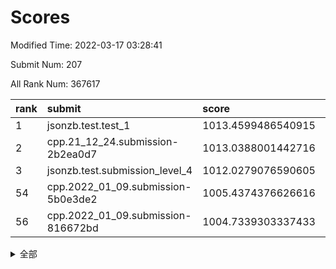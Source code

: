 # Scores

Modified Time: 2022-03-17 03:28:41

Submit Num: 207

All Rank Num: 367617

| rank |               submit               |       score        |       sigma        | pk_num |
| :--- | :--------------------------------- | :----------------- | :----------------- | :----- |
| 1    | jsonzb.test.test_1                 | 1013.4599486540915 | 0.8416791320111606 | 7106   |
| 2    | cpp.21_12_24.submission-2b2ea0d7   | 1013.0388001442716 | 0.8282657059459191 | 7102   |
| 3    | jsonzb.test.submission_level_4     | 1012.0279076590605 | 0.7742017852947531 | 7104   |
| 54   | cpp.2022_01_09.submission-5b0e3de2 | 1005.4374376626616 | 0.7225135517370601 | 7106   |
| 56   | cpp.2022_01_09.submission-816672bd | 1004.7339303337433 | 0.7314094923702085 | 7103   |


<details>
<summary>全部</summary>

| rank |                 submit                 |       score        |       sigma        | pk_num |
| :--- | :------------------------------------- | :----------------- | :----------------- | :----- |
| 1    | jsonzb.test.test_1                     | 1013.4599486540915 | 0.8416791320111606 | 7106   |
| 2    | cpp.21_12_24.submission-2b2ea0d7       | 1013.0388001442716 | 0.8282657059459191 | 7102   |
| 3    | jsonzb.test.submission_level_4         | 1012.0279076590605 | 0.7742017852947531 | 7104   |
| 4    | gobigger.level_3.submission_level_3_23 | 1011.5716405303482 | 0.755553916925017  | 7102   |
| 5    | gobigger.level_3.submission_level_3_9  | 1011.5658225406212 | 0.7515164281127809 | 7111   |
| 6    | gobigger.level_3.submission_level_3_39 | 1011.4984141641278 | 0.7658197744494403 | 7106   |
| 7    | gobigger.level_3.submission_level_3_47 | 1011.3083226060593 | 0.78516692307247   | 7104   |
| 8    | gobigger.level_3.submission_level_3_5  | 1011.3045999436962 | 0.7548976948826279 | 7108   |
| 9    | gobigger.level_3.submission_level_3_28 | 1011.099861678382  | 0.7702443170025026 | 7107   |
| 10   | gobigger.level_3.submission_level_3_4  | 1011.0423097146238 | 0.7730004501567088 | 7109   |
| 11   | gobigger.level_3.submission_level_3_12 | 1010.894950877176  | 0.7765572392584252 | 7106   |
| 12   | gobigger.level_3.submission_level_3_3  | 1010.763450832932  | 0.7764393462867929 | 7102   |
| 13   | gobigger.level_3.submission_level_3_35 | 1010.5603393202522 | 0.7646744010291211 | 7104   |
| 14   | gobigger.level_3.submission_level_3_30 | 1010.5186055748562 | 0.7849704232866823 | 7107   |
| 15   | gobigger.level_3.submission_level_3_2  | 1010.5025417816485 | 0.7553634280186153 | 7103   |
| 16   | gobigger.level_3.submission_level_3_7  | 1010.4885548190217 | 0.7655961931096391 | 7105   |
| 17   | gobigger.level_3.submission_level_3_17 | 1010.3789850319686 | 0.7549034049211856 | 7101   |
| 18   | gobigger.level_3.submission_level_3_13 | 1010.3586329993966 | 0.7421334255538963 | 7101   |
| 19   | gobigger.level_3.submission_level_3_19 | 1010.3565559237811 | 0.7863010370073951 | 7102   |
| 20   | gobigger.level_3.submission_level_3_18 | 1010.3366918294684 | 0.7690730597204273 | 7106   |
| 21   | gobigger.level_3.submission_level_3_6  | 1010.3309848617234 | 0.7676359897020856 | 7100   |
| 22   | gobigger.level_3.submission_level_3_33 | 1010.2692538527615 | 0.7805289418589464 | 7103   |
| 23   | gobigger.level_3.submission_level_3_10 | 1010.1877770231509 | 0.7708669660451725 | 7105   |
| 24   | gobigger.level_3.submission_level_3_31 | 1010.1352432316878 | 0.7541917089436727 | 7104   |
| 25   | gobigger.level_3.submission_level_3_37 | 1010.1237717680576 | 0.7590801674186273 | 7108   |
| 26   | gobigger.level_3.submission_level_3_38 | 1010.0994696449208 | 0.7437645079200104 | 7104   |
| 27   | gobigger.level_3.submission_level_3_27 | 1010.083783841466  | 0.7619065145762606 | 7105   |
| 28   | gobigger.level_3.submission_level_3_34 | 1010.0236307979862 | 0.769637202050132  | 7100   |
| 29   | gobigger.level_3.submission_level_3_45 | 1009.9634581286374 | 0.7640543632327782 | 7105   |
| 30   | gobigger.level_3.submission_level_3_42 | 1009.96124048155   | 0.7703401504065216 | 7106   |
| 31   | gobigger.level_3.submission_level_3_26 | 1009.9370596411993 | 0.7511873578401118 | 7103   |
| 32   | gobigger.level_3.submission_level_3_8  | 1009.9205516327949 | 0.7456923985704802 | 7110   |
| 33   | gobigger.level_3.submission_level_3_25 | 1009.8771767774952 | 0.7616695331402968 | 7107   |
| 34   | gobigger.level_3.submission_level_3_24 | 1009.8035291804455 | 0.7352452266126951 | 7106   |
| 35   | gobigger.level_3.submission_level_3_41 | 1009.8006129266605 | 0.7641803848899648 | 7108   |
| 36   | gobigger.level_3.submission_level_3_36 | 1009.7522718459988 | 0.7499176189631175 | 7100   |
| 37   | gobigger.level_3.submission_level_3_14 | 1009.7168355428221 | 0.7527577448193553 | 7106   |
| 38   | gobigger.level_3.submission_level_3_1  | 1009.7030481368615 | 0.7571947646875692 | 7104   |
| 39   | gobigger.level_3.submission_level_3_21 | 1009.620840647361  | 0.7575162152610359 | 7104   |
| 40   | gobigger.level_3.submission_level_3_11 | 1009.6190161242134 | 0.7586623645668402 | 7101   |
| 41   | gobigger.level_3.submission_level_3_15 | 1009.6049509860958 | 0.7456491722601335 | 7105   |
| 42   | gobigger.level_3.submission_level_3_22 | 1009.4899750666555 | 0.7480403186452024 | 7101   |
| 43   | gobigger.level_3.submission_level_3_48 | 1009.4110237137206 | 0.7614164667146658 | 7107   |
| 44   | gobigger.level_3.submission_level_3_20 | 1009.3638036763219 | 0.74669837213263   | 7105   |
| 45   | gobigger.level_3.submission_level_3_46 | 1009.3347437903896 | 0.7315842639832213 | 7105   |
| 46   | gobigger.level_3.submission_level_3_16 | 1009.2374772553056 | 0.7592059220055767 | 7102   |
| 47   | gobigger.level_3.submission_level_3_29 | 1009.0306226195277 | 0.7434687777500142 | 7102   |
| 48   | gobigger.level_3.submission_level_3_40 | 1008.992491327169  | 0.7629954193798154 | 7099   |
| 49   | gobigger.level_3.submission_level_3_32 | 1008.9879575427705 | 0.7374646054834127 | 7104   |
| 50   | gobigger.level_3.submission_level_3_0  | 1008.9834338409756 | 0.7482779381046905 | 7102   |
| 51   | gobigger.level_3.submission_level_3_49 | 1008.9132023134335 | 0.7544971657105849 | 7109   |
| 52   | gobigger.level_3.submission_level_3_44 | 1008.8544700572061 | 0.7193982095965251 | 7107   |
| 53   | gobigger.level_3.submission_level_3_43 | 1008.5542248956286 | 0.7345464640452346 | 7105   |
| 54   | cpp.2022_01_09.submission-5b0e3de2     | 1005.4374376626616 | 0.7225135517370601 | 7106   |
| 55   | gobigger.level_1.submission_level_1_38 | 1004.7678258837935 | 0.7281761113857825 | 7097   |
| 56   | cpp.2022_01_09.submission-816672bd     | 1004.7339303337433 | 0.7314094923702085 | 7103   |
| 57   | gobigger.level_1.submission_level_1_12 | 1004.5636468797026 | 0.7239854256409277 | 7103   |
| 58   | gobigger.level_1.submission_level_1_43 | 1004.541449247971  | 0.7182660500422429 | 7105   |
| 59   | gobigger.level_1.submission_level_1_42 | 1004.4400352851142 | 0.7181741684042825 | 7098   |
| 60   | gobigger.level_1.submission_level_1_3  | 1004.3452729989901 | 0.7189415241807992 | 7105   |
| 61   | gobigger.level_1.submission_level_1_18 | 1004.2647894017256 | 0.7209639369511591 | 7103   |
| 62   | gobigger.level_1.submission_level_1_20 | 1004.1713517510359 | 0.715646870044674  | 7106   |
| 63   | gobigger.level_1.submission_level_1_45 | 1003.9439180825755 | 0.7234478576792842 | 7107   |
| 64   | gobigger.level_1.submission_level_1_28 | 1003.8819295553087 | 0.7072881387020244 | 7099   |
| 65   | gobigger.level_1.submission_level_1_39 | 1003.8587920170802 | 0.7131536706962133 | 7103   |
| 66   | gobigger.level_1.submission_level_1_2  | 1003.8541254787743 | 0.7189481788883221 | 7102   |
| 67   | gobigger.level_1.submission_level_1_36 | 1003.7632148110457 | 0.7155551168313898 | 7102   |
| 68   | gobigger.level_1.submission_level_1_31 | 1003.7592969158451 | 0.7083648719017627 | 7099   |
| 69   | gobigger.level_1.submission_level_1_37 | 1003.7507758776339 | 0.7174997278757792 | 7106   |
| 70   | gobigger.level_1.submission_level_1_41 | 1003.714398946353  | 0.7225972113193961 | 7100   |
| 71   | gobigger.level_1.submission_level_1_29 | 1003.5432856600845 | 0.7318073739093885 | 7100   |
| 72   | gobigger.level_1.submission_level_1_26 | 1003.52411457438   | 0.7227576442808903 | 7107   |
| 73   | gobigger.level_1.submission_level_1_15 | 1003.4037028967194 | 0.7126417197490733 | 7102   |
| 74   | gobigger.level_1.submission_level_1_34 | 1003.4006469768008 | 0.7136605687617578 | 7102   |
| 75   | gobigger.level_1.submission_level_1_48 | 1003.3981507239486 | 0.7214051491119523 | 7105   |
| 76   | gobigger.level_1.submission_level_1_7  | 1003.3774180218032 | 0.7155892344281115 | 7103   |
| 77   | gobigger.level_1.submission_level_1_1  | 1003.3493138682875 | 0.714373334572847  | 7103   |
| 78   | gobigger.level_1.submission_level_1_22 | 1003.3278881275703 | 0.711049912478576  | 7102   |
| 79   | gobigger.level_1.submission_level_1_19 | 1003.3200291883007 | 0.7143502788504115 | 7102   |
| 80   | gobigger.level_1.submission_level_1_11 | 1003.3066764769374 | 0.7105623950156629 | 7103   |
| 81   | gobigger.level_1.submission_level_1_24 | 1003.2750247094707 | 0.7148769131613775 | 7102   |
| 82   | gobigger.level_1.submission_level_1_47 | 1003.2635902779239 | 0.7208471714184633 | 7105   |
| 83   | gobigger.level_1.submission_level_1_5  | 1003.2505349769218 | 0.718690833027913  | 7104   |
| 84   | gobigger.level_1.submission_level_1_16 | 1003.1698058661223 | 0.7193224188498388 | 7103   |
| 85   | gobigger.level_1.submission_level_1_27 | 1003.1333125986637 | 0.7192275075316578 | 7101   |
| 86   | gobigger.level_1.submission_level_1_25 | 1003.0369881666855 | 0.7331950728774707 | 7102   |
| 87   | gobigger.level_1.submission_level_1_6  | 1002.9701288124272 | 0.7092059879131573 | 7100   |
| 88   | gobigger.level_1.submission_level_1_14 | 1002.9531508793398 | 0.7147075731966036 | 7105   |
| 89   | gobigger.level_1.submission_level_1_44 | 1002.9333114262233 | 0.7066138686811406 | 7108   |
| 90   | gobigger.level_1.submission_level_1_9  | 1002.932584978731  | 0.7136826278743597 | 7104   |
| 91   | gobigger.level_1.submission_level_1_30 | 1002.895302005369  | 0.7127072218470388 | 7109   |
| 92   | gobigger.level_1.submission_level_1_33 | 1002.8528801245454 | 0.7181366465395959 | 7107   |
| 93   | gobigger.level_1.submission_level_1_40 | 1002.8072047377149 | 0.7173124417446279 | 7100   |
| 94   | gobigger.level_1.submission_level_1_17 | 1002.7352806094298 | 0.7155772560533724 | 7108   |
| 95   | gobigger.level_1.submission_level_1_21 | 1002.7148760725006 | 0.707969456550498  | 7102   |
| 96   | gobigger.level_1.submission_level_1_46 | 1002.6189197340029 | 0.7144756980506024 | 7103   |
| 97   | gobigger.level_1.submission_level_1_49 | 1002.4680079897937 | 0.7193512499214145 | 7102   |
| 98   | gobigger.level_1.submission_level_1_8  | 1002.4594923312268 | 0.7079163113092449 | 7103   |
| 99   | gobigger.level_1.submission_level_1_35 | 1002.4529658208278 | 0.7178633518893512 | 7104   |
| 100  | gobigger.level_1.submission_level_1_13 | 1002.3443677944921 | 0.7229937280973079 | 7105   |
| 101  | gobigger.level_1.submission_level_1_10 | 1002.2905696189782 | 0.7106981385565524 | 7102   |
| 102  | gobigger.level_1.submission_level_1_23 | 1002.2323060490058 | 0.7031695252543415 | 7109   |
| 103  | gobigger.level_1.submission_level_1_4  | 1002.1991281827295 | 0.6989931017702783 | 7101   |
| 104  | gobigger.level_1.submission_level_1_0  | 1002.0633224201623 | 0.7122692231110843 | 7104   |
| 105  | gobigger.level_1.submission_level_1_32 | 1001.3650764470036 | 0.7169210400939072 | 7099   |
| 106  | gobigger.random.submission_random_10   | 997.9789462443761  | 0.7055827909836517 | 7103   |
| 107  | gobigger.random.submission_random_44   | 996.9819802122497  | 0.706786822529323  | 7101   |
| 108  | gobigger.random.submission_random_17   | 996.9750463370958  | 0.7025073699728602 | 7104   |
| 109  | gobigger.random.submission_random_48   | 996.9103968325342  | 0.7138485139807118 | 7109   |
| 110  | gobigger.random.submission_random_43   | 996.7538729555383  | 0.7213071717205879 | 7098   |
| 111  | gobigger.random.submission_random_46   | 996.7389272907328  | 0.7155323109076928 | 7106   |
| 112  | gobigger.random.submission_random_21   | 996.6145370063102  | 0.7173358531139306 | 7105   |
| 113  | gobigger.random.submission_random_41   | 996.5876872674252  | 0.7094395580379558 | 7104   |
| 114  | gobigger.random.submission_random_34   | 996.5629464459511  | 0.6975643531955225 | 7102   |
| 115  | gobigger.random.submission_random_28   | 996.42251277262    | 0.7034196110569967 | 7104   |
| 116  | gobigger.random.submission_random_49   | 996.3818933779629  | 0.705162934670944  | 7103   |
| 117  | gobigger.random.submission_random_37   | 996.3203673369702  | 0.7124855828059113 | 7103   |
| 118  | gobigger.random.submission_random_3    | 996.2349024636572  | 0.7109428197531272 | 7105   |
| 119  | gobigger.random.submission_random_16   | 996.2298234465698  | 0.7126846144313675 | 7110   |
| 120  | gobigger.random.submission_random_2    | 996.1656491991433  | 0.7098941285807623 | 7106   |
| 121  | gobigger.random.submission_random_30   | 996.1473276755809  | 0.7093023542999516 | 7100   |
| 122  | gobigger.random.submission_random_45   | 996.1394417268369  | 0.7018570163566455 | 7103   |
| 123  | gobigger.random.submission_random_47   | 996.1342272922813  | 0.6895971858669748 | 7105   |
| 124  | gobigger.random.submission_random_29   | 996.1334570273756  | 0.7143923048717934 | 7104   |
| 125  | gobigger.random.submission_random_26   | 996.1109840333389  | 0.7173682374419643 | 7107   |
| 126  | gobigger.random.submission_random_1    | 996.0381218929082  | 0.7087001561636171 | 7109   |
| 127  | gobigger.random.submission_random_25   | 995.9950582174342  | 0.7223621339720467 | 7107   |
| 128  | gobigger.random.submission_random_36   | 995.9452354879421  | 0.7146254792866579 | 7106   |
| 129  | gobigger.random.submission_random_4    | 995.9309896727167  | 0.7252691630683024 | 7099   |
| 130  | gobigger.random.submission_random_23   | 995.8841712684051  | 0.7186730706295636 | 7105   |
| 131  | gobigger.random.submission_random_7    | 995.8794625270621  | 0.6993206456194764 | 7109   |
| 132  | gobigger.random.submission_random_14   | 995.8606440802247  | 0.7209151797203855 | 7110   |
| 133  | gobigger.random.submission_random_38   | 995.8007473595065  | 0.7240012983895702 | 7108   |
| 134  | gobigger.random.submission_random_42   | 995.7290919367532  | 0.7120178646309753 | 7102   |
| 135  | gobigger.random.submission_random_24   | 995.6872638992226  | 0.7370781003951057 | 7106   |
| 136  | gobigger.random.submission_random_13   | 995.6496101579191  | 0.7189582120650849 | 7102   |
| 137  | gobigger.random.submission_random_18   | 995.5202957930068  | 0.7172619307557075 | 7104   |
| 138  | gobigger.random.submission_random_12   | 995.5135212365365  | 0.7226295033510559 | 7103   |
| 139  | gobigger.random.submission_random_22   | 995.5132547165175  | 0.7164055400264452 | 7103   |
| 140  | gobigger.random.submission_random_27   | 995.4605761703043  | 0.7074834886553198 | 7101   |
| 141  | gobigger.random.submission_random_5    | 995.4513266877087  | 0.715955848780564  | 7099   |
| 142  | gobigger.random.submission_random_35   | 995.4050449780403  | 0.7159055861886828 | 7100   |
| 143  | gobigger.random.submission_random_6    | 995.3732094351464  | 0.7230975660133293 | 7098   |
| 144  | gobigger.random.submission_random_32   | 995.3284337793082  | 0.7067341695128799 | 7104   |
| 145  | gobigger.random.submission_random_31   | 995.2673055993065  | 0.7167497164809714 | 7102   |
| 146  | gobigger.random.submission_random_8    | 995.2535386370336  | 0.7189875889784094 | 7106   |
| 147  | gobigger.random.submission_random_20   | 995.2072723493849  | 0.7160782568552958 | 7100   |
| 148  | gobigger.random.submission_random_19   | 995.0844105949561  | 0.7089372593153158 | 7101   |
| 149  | gobigger.random.submission_random_40   | 995.0798023023132  | 0.7279821470515927 | 7106   |
| 150  | gobigger.random.submission_random_9    | 994.9521156863528  | 0.7246075370649319 | 7110   |
| 151  | gobigger.random.submission_random_11   | 994.9408000592016  | 0.7098639621174018 | 7100   |
| 152  | gobigger.random.submission_random_15   | 994.8620619588096  | 0.7072757408208553 | 7107   |
| 153  | gobigger.random.submission_random_39   | 994.555309810588   | 0.7054171994146039 | 7100   |
| 154  | gobigger.level_2.submission_level_2_14 | 994.4473086115073  | 0.7348899918802663 | 7105   |
| 155  | gobigger.random.submission_random_0    | 994.3990257481415  | 0.7179028379525663 | 7099   |
| 156  | gobigger.random.submission_random_33   | 994.3015945912033  | 0.723315460093521  | 7103   |
| 157  | gobigger.level_2.submission_level_2_22 | 993.9813938029124  | 0.7408891595614407 | 7106   |
| 158  | gobigger.level_2.submission_level_2_24 | 993.7790700834873  | 0.7272196204335706 | 7106   |
| 159  | gobigger.level_2.submission_level_2_23 | 993.5957218706302  | 0.726790689869136  | 7100   |
| 160  | gobigger.level_2.submission_level_2_12 | 993.2478388237956  | 0.734861161622384  | 7107   |
| 161  | gobigger.level_2.submission_level_2_3  | 993.2410664983475  | 0.7264462433843853 | 7106   |
| 162  | gobigger.level_2.submission_level_2_48 | 993.1738373353388  | 0.7358467352283165 | 7103   |
| 163  | gobigger.level_2.submission_level_2_7  | 993.1462030836445  | 0.7493323537027871 | 7103   |
| 164  | gobigger.level_2.submission_level_2_41 | 993.0955209703654  | 0.7188155978878277 | 7101   |
| 165  | gobigger.level_2.submission_level_2_18 | 993.0254826845987  | 0.7305357500321262 | 7104   |
| 166  | gobigger.level_2.submission_level_2_21 | 992.9996808652904  | 0.74045543330197   | 7109   |
| 167  | gobigger.level_2.submission_level_2_35 | 992.9437007992644  | 0.7285431959655778 | 7105   |
| 168  | gobigger.level_2.submission_level_2_39 | 992.9348195342998  | 0.7330930894074792 | 7109   |
| 169  | gobigger.level_2.submission_level_2_20 | 992.9313946916976  | 0.7354166750273996 | 7106   |
| 170  | gobigger.level_2.submission_level_2_5  | 992.849036464765   | 0.7325820327945249 | 7098   |
| 171  | gobigger.level_2.submission_level_2_29 | 992.7966774900079  | 0.7514910211157816 | 7103   |
| 172  | gobigger.level_2.submission_level_2_40 | 992.7094761879559  | 0.7447306464535038 | 7107   |
| 173  | gobigger.level_2.submission_level_2_42 | 992.7078083914109  | 0.7400032430180393 | 7105   |
| 174  | gobigger.level_2.submission_level_2_37 | 992.662561050549   | 0.729712828710337  | 7100   |
| 175  | gobigger.level_2.submission_level_2_32 | 992.5921339077277  | 0.7412697250978733 | 7108   |
| 176  | gobigger.level_2.submission_level_2_45 | 992.545152209999   | 0.7389201173820338 | 7108   |
| 177  | gobigger.level_2.submission_level_2_15 | 992.460168024073   | 0.7513240486322621 | 7105   |
| 178  | gobigger.level_2.submission_level_2_36 | 992.4281029176642  | 0.7384379387095211 | 7105   |
| 179  | gobigger.level_2.submission_level_2_27 | 992.427310599369   | 0.7417715488825808 | 7103   |
| 180  | gobigger.level_2.submission_level_2_13 | 992.3671356404467  | 0.7345843743505821 | 7104   |
| 181  | gobigger.level_2.submission_level_2_19 | 992.3434830645749  | 0.7423412194460357 | 7108   |
| 182  | gobigger.level_2.submission_level_2_11 | 992.2487698884615  | 0.7438807117486474 | 7105   |
| 183  | gobigger.level_2.submission_level_2_44 | 992.2307001934572  | 0.7541058207672617 | 7100   |
| 184  | gobigger.level_2.submission_level_2_4  | 992.1699424952884  | 0.7446500942708439 | 7102   |
| 185  | gobigger.level_2.submission_level_2_33 | 992.1474362847684  | 0.7355825584230883 | 7104   |
| 186  | gobigger.level_2.submission_level_2_31 | 992.1133363599153  | 0.7695359606866965 | 7105   |
| 187  | gobigger.level_2.submission_level_2_0  | 992.0942499719478  | 0.7606745111106201 | 7104   |
| 188  | gobigger.level_2.submission_level_2_16 | 992.0841300461897  | 0.7616895983624656 | 7105   |
| 189  | gobigger.level_2.submission_level_2_8  | 991.9353503019411  | 0.7470260744438318 | 7099   |
| 190  | gobigger.level_2.submission_level_2_49 | 991.8889313793463  | 0.741463316001471  | 7105   |
| 191  | gobigger.level_2.submission_level_2_9  | 991.8572844481853  | 0.7318967400619307 | 7097   |
| 192  | gobigger.level_2.submission_level_2_46 | 991.7869416218688  | 0.7466288738379402 | 7104   |
| 193  | gobigger.level_2.submission_level_2_38 | 991.6108131983037  | 0.740323591900114  | 7106   |
| 194  | gobigger.level_2.submission_level_2_17 | 991.5268220275533  | 0.7424927377686741 | 7103   |
| 195  | gobigger.level_2.submission_level_2_43 | 991.5028710917803  | 0.7517537744486897 | 7102   |
| 196  | gobigger.level_2.submission_level_2_6  | 991.4787244246946  | 0.7548880699705763 | 7104   |
| 197  | gobigger.level_2.submission_level_2_2  | 991.2396149212285  | 0.75155783245925   | 7099   |
| 198  | gobigger.level_2.submission_level_2_30 | 991.2307759749749  | 0.7500704392546684 | 7101   |
| 199  | gobigger.level_2.submission_level_2_1  | 990.9566102550218  | 0.7543790717223193 | 7099   |
| 200  | gobigger.level_2.submission_level_2_26 | 990.876346614671   | 0.7566652649707716 | 7100   |
| 201  | gobigger.level_2.submission_level_2_25 | 990.7281676494148  | 0.768647891290837  | 7098   |
| 202  | gobigger.level_2.submission_level_2_47 | 990.6957508019465  | 0.7555425967597343 | 7098   |
| 203  | gobigger.level_2.submission_level_2_28 | 990.6579104960757  | 0.7674184470297779 | 7105   |
| 204  | gobigger.level_2.submission_level_2_10 | 990.5811512698375  | 0.7416722544673912 | 7097   |
| 205  | gobigger.level_2.submission_level_2_34 | 989.2650389339781  | 0.7785864512396847 | 7103   |
| 206  | gobigger.none.submission_none_0        | 977.7442852411091  | 1.274776663916614  | 7106   |
| 207  | gobigger.none.submission_none_1        | 973.5799136984375  | 1.7827587308547126 | 7102   |

</details>